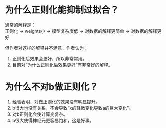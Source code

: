 # 为什么正则化能抑制过拟合？

通常的解释是：  
正则化 -> weights小 -> 模型复杂度低 -> 对数据的解释更简单 -> 对数据的解释更好  

但作者对这样的解释并不满意，作者认为：  
1. 正则化后效果会更好，所以非常常用。  
2. 目前对“为什么正则化后效果更好”有非常好的解释。  

# 为什么不对b做正则化？

1. 经验表明，对做正则化的效果没有明显提升。  
2. b很大也没有关系，不会导致“x的轻微变化导致a的巨大变化”。  
3. 对b正则化会使计算变复杂。  
4. b很大使得神经元更容易饱和，这是好事。  